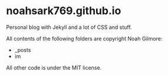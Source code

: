 noahsark769.github.io
=====================

Personal blog with Jekyll and a lot of CSS and stuff.

All contents of the following folders are copyright Noah Gilmore:
* _posts
* im

All other code is under the MIT license.
